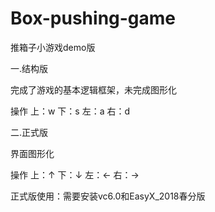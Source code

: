 # Box-pushing-game
推箱子小游戏demo版


一.结构版

完成了游戏的基本逻辑框架，未完成图形化

操作
上：w
下：s
左：a
右：d


二.正式版

界面图形化

操作
上：↑
下：↓
左：←
右：→

正式版使用：需要安装vc6.0和EasyX_2018春分版

